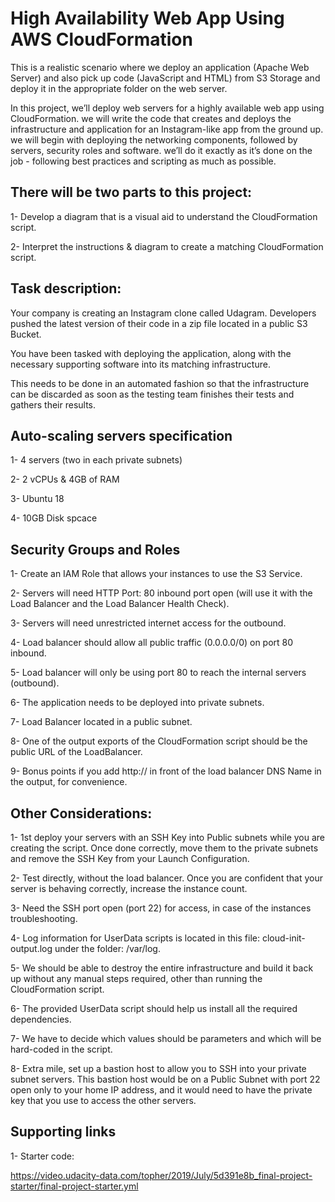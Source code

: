 # High Availability Web App Using AWS CloudFormation

This is a realistic scenario where we deploy an application (Apache Web Server) and also pick up code (JavaScript and HTML) from S3 Storage and deploy it in the appropriate folder on the web server.

In this project, we’ll deploy web servers for a highly available web app using CloudFormation. we will write the code that creates and deploys the infrastructure and application for an Instagram-like app from the ground up. we will begin with deploying the networking components, followed by servers, security roles and software. we’ll do it exactly as it’s done on the job - following best practices and scripting as much as possible.

## There will be two parts to this project:

1- Develop a diagram that is a visual aid to understand the CloudFormation script.

2- Interpret the instructions & diagram to create a matching CloudFormation script.


## Task description:

Your company is creating an Instagram clone called Udagram. Developers pushed the latest version of their code in a zip file located in a public S3 Bucket.

You have been tasked with deploying the application, along with the necessary supporting software into its matching infrastructure.

This needs to be done in an automated fashion so that the infrastructure can be discarded as soon as the testing team finishes their tests and gathers their results.

## Auto-scaling servers specification

1- 4 servers (two in each private subnets)

2- 2 vCPUs & 4GB of RAM

3- Ubuntu 18

4- 10GB Disk spcace

## Security Groups and Roles

1- Create an IAM Role that allows your instances to use the S3 Service.

2- Servers will need HTTP Port: 80 inbound port open (will use it with the Load Balancer and the Load Balancer Health Check).

3- Servers will need unrestricted internet access for the outbound.

4- Load balancer should allow all public traffic (0.0.0.0/0) on port 80 inbound.

5- Load balancer will only be using port 80 to reach the internal servers (outbound).

6- The application needs to be deployed into private subnets.

7- Load Balancer located in a public subnet.

8- One of the output exports of the CloudFormation script should be the public URL of the LoadBalancer.

9- Bonus points if you add http:// in front of the load balancer DNS Name in the output, for convenience.


## Other Considerations:

1- 1st deploy your servers with an SSH Key into Public subnets while you are creating the script. Once done correctly, move them to the private subnets and remove the SSH Key from your Launch Configuration.

2- Test directly, without the load balancer. Once you are confident that your server is behaving correctly, increase the instance count.

3- Need the SSH port open (port 22) for access, in case of the instances troubleshooting.

4- Log information for UserData scripts is located in this file: cloud-init-output.log under the folder: /var/log.

5- We should be able to destroy the entire infrastructure and build it back up without any manual steps required, other than running the CloudFormation script.

6- The provided UserData script should help us install all the required dependencies.

7- We have to decide which values should be parameters and which will be hard-coded in the script.

8- Extra mile, set up a bastion host to allow you to SSH into your private subnet servers. This bastion host would be on a Public Subnet with port 22 open only to your home IP address, and it would need to have the private key that you use to access the other servers.

## Supporting links

1- Starter code:

 https://video.udacity-data.com/topher/2019/July/5d391e8b_final-project-starter/final-project-starter.yml

